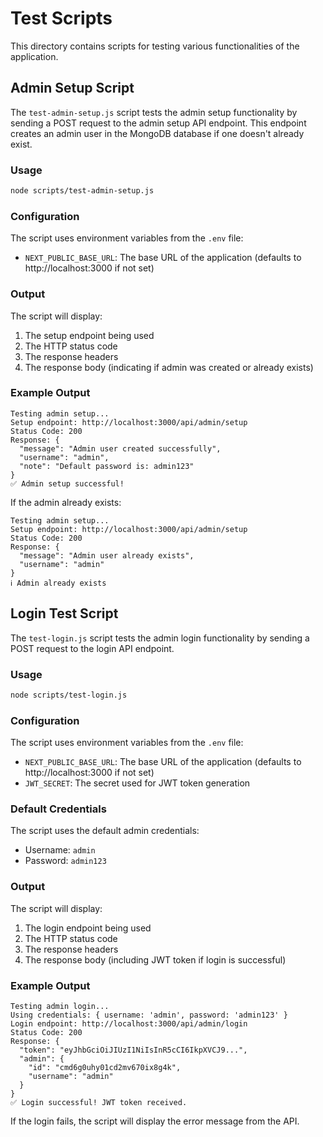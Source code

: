 # Test Scripts

This directory contains scripts for testing various functionalities of the application.

## Admin Setup Script

The `test-admin-setup.js` script tests the admin setup functionality by sending a POST request to the admin setup API endpoint. This endpoint creates an admin user in the MongoDB database if one doesn't already exist.

### Usage

```bash
node scripts/test-admin-setup.js
```

### Configuration

The script uses environment variables from the `.env` file:

- `NEXT_PUBLIC_BASE_URL`: The base URL of the application (defaults to http://localhost:3000 if not set)

### Output

The script will display:
1. The setup endpoint being used
2. The HTTP status code
3. The response headers
4. The response body (indicating if admin was created or already exists)

### Example Output

```
Testing admin setup...
Setup endpoint: http://localhost:3000/api/admin/setup
Status Code: 200
Response: {
  "message": "Admin user created successfully",
  "username": "admin",
  "note": "Default password is: admin123"
}
✅ Admin setup successful!
```

If the admin already exists:
```
Testing admin setup...
Setup endpoint: http://localhost:3000/api/admin/setup
Status Code: 200
Response: {
  "message": "Admin user already exists",
  "username": "admin"
}
ℹ️ Admin already exists
```

## Login Test Script

The `test-login.js` script tests the admin login functionality by sending a POST request to the login API endpoint.

### Usage

```bash
node scripts/test-login.js
```

### Configuration

The script uses environment variables from the `.env` file:

- `NEXT_PUBLIC_BASE_URL`: The base URL of the application (defaults to http://localhost:3000 if not set)
- `JWT_SECRET`: The secret used for JWT token generation

### Default Credentials

The script uses the default admin credentials:
- Username: `admin`
- Password: `admin123`

### Output

The script will display:
1. The login endpoint being used
2. The HTTP status code
3. The response headers
4. The response body (including JWT token if login is successful)

### Example Output

```
Testing admin login...
Using credentials: { username: 'admin', password: 'admin123' }
Login endpoint: http://localhost:3000/api/admin/login
Status Code: 200
Response: {
  "token": "eyJhbGciOiJIUzI1NiIsInR5cCI6IkpXVCJ9...",
  "admin": {
    "id": "cmd6g0uhy01cd2mv670ix8g4k",
    "username": "admin"
  }
}
✅ Login successful! JWT token received.
```

If the login fails, the script will display the error message from the API.